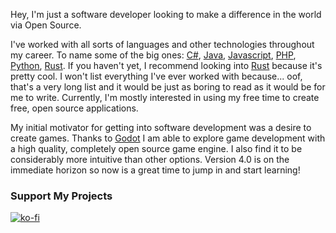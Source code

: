 Hey, I'm just a software developer looking to make a difference in the world via Open Source.

I've worked with all sorts of languages and other technologies throughout my career.
To name some of the big ones: [C#](https://learn.microsoft.com/en-us/dotnet/csharp/), [Java](https://openjdk.org/), [Javascript](https://developer.mozilla.org/en-US/docs/Web/javascript), [PHP](https://www.php.net/), [Python](https://www.python.org/), [Rust](https://www.rust-lang.org/).
If you haven't yet, I recommend looking into [Rust](https://www.rust-lang.org/) because it's pretty cool.
I won't list everything I've ever worked with because... oof, that's a very long list and it would be just as boring to read as it would be for me to write.
Currently, I'm mostly interested in using my free time to create free, open source applications.

My initial motivator for getting into software development was a desire to create games.
Thanks to [Godot](https://godotengine.org/) I am able to explore game development with a high quality, completely open source game engine.
I also find it to be considerably more intuitive than other options.
Version 4.0 is on the immediate horizon so now is a great time to jump in and start learning!

### Support My Projects
[![ko-fi](https://ko-fi.com/img/githubbutton_sm.svg)](https://ko-fi.com/U7U1HEKZ9)
